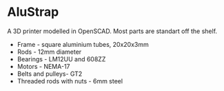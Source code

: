 # AluStrap
A 3D printer modelled in OpenSCAD. Most parts are standart off the shelf.

* Frame - square aluminium tubes, 20x20x3mm
* Rods - 12mm diameter
* Bearings - LM12UU and 608ZZ
* Motors - NEMA-17
* Belts and pulleys- GT2
* Threaded rods with nuts - 6mm steel
